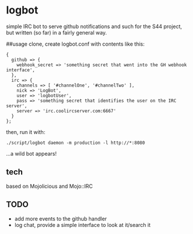 # logbot
simple IRC bot to serve github notifications and such for the S44 project, but written (so far) in a fairly general way.

##usage 
clone, create logbot.conf with contents like this:

    {
      github => {
        webhook_secret => 'something secret that went into the GH webhook interface',
      },
      irc => {
        channels => [ '#channelOne', '#channelTwo' ],
        nick => 'LogBot',
        user => 'logbotUser',
        pass => 'something secret that identifies the user on the IRC server',
        server => 'irc.coolircserver.com:6667'
      }
    };
    
then, run it with: 

    ./script/logbot daemon -m production -l http://*:8080
  
...a wild bot appears!

## tech
based on Mojolicious and Mojo::IRC

## TODO
* add more events to the github handler
* log chat, provide a simple interface to look at it/search it

